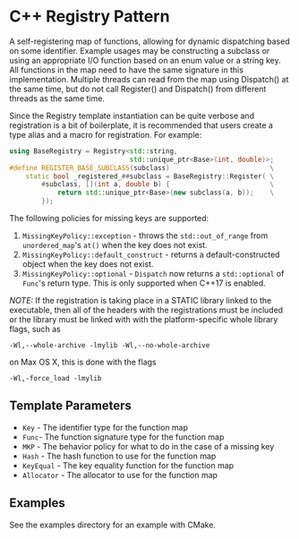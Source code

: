# C++ Registry Pattern

A self-registering map of functions, allowing for dynamic dispatching based
on some identifier. Example usages may be constructing a subclass or using
an appropriate I/O function based on an enum value or a string key. All
functions in the map need to have the same signature in this implementation.
Multiple threads can read from the map using Dispatch() at the same time,
but do not call Register() and Dispatch() from different threads as the
same time.

Since the Registry template instantiation can be quite verbose and
registration is a bit of boilerplate, it is recommended that users create
a type alias and a macro for registration. For example:
```c++
using BaseRegistry = Registry<std::string,
                              std::unique_ptr<Base>(int, double)>;
#define REGISTER_BASE_SUBCLASS(subclass)                         \
    static bool _registered_##subclass = BaseRegistry::Register( \
        #subclass, [](int a, double b) {                         \
            return std::unique_ptr<Base>(new subclass(a, b));    \
        });
```

The following policies for missing keys are supported:
1. `MissingKeyPolicy::exception` - throws the `std::out_of_range` from
   `unordered_map`'s `at()` when the key does not exist.
2. `MissingKeyPolicy::default_construct` - returns a default-constructed
   object when the key does not exist.
3. `MissingKeyPolicy::optional` - `Dispatch` now returns a `std::optional`
   of `Func`'s return type. This is only supported when C++17 is enabled.

*NOTE:* If the registration is taking place in a STATIC library linked to the
executable, then all of the headers with the registrations must be included
or the library must be linked with with the platform-specific whole library
flags, such as
```
-Wl,--whole-archive -lmylib -Wl,--no-whole-archive
```
on Max OS X, this is done with the flags
```
-Wl,-force_load -lmylib
```

## Template Parameters
- `Key` - The identifier type for the function map
- `Func`- The function signature type for the function map
- `MKP` - The behavior policy for what to do in the case of a missing key
- `Hash` - The hash function to use for the function map
- `KeyEqual` - The key equality function for the function map
- `Allocator` - The allocator to use for the function map

## Examples
See the examples directory for an example with CMake.
